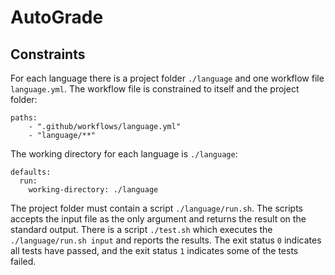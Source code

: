 # AutoGrade

## Constraints

For each language there is a project folder ```./language``` and one workflow file ```language.yml```.
The workflow file is constrained to itself and the project folder:
```
paths:
    - ".github/workflows/language.yml"
    - "language/**"
```
The working directory for each language is ```./language```:
```
defaults:
  run:
    working-directory: ./language
```

The project folder must contain a script ```./language/run.sh```.
The scripts accepts the input file as the only argument and returns the result on the standard output.
There is a script ```./test.sh``` which executes the ```./language/run.sh input``` and reports the results.
The exit status ```0``` indicates all tests have passed, and the exit status ```1``` indicates some of the tests failed.

